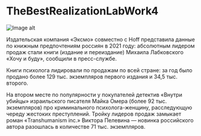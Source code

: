 # TheBestRealizationLabWork4

![Image alt](https://github.com/Andryss/TheBestRealizationLabWork4/raw/Version_3/TheBestUML1.png)

Издательская компания «Эксмо» совместно с Hoff представила данные по
книжным предпочтениям россиян в 2021 году: абсолютным лидером продаж
стали книги (издание и переиздание) Михаила Лабковского «Хочу и буду»,
сообщили в пресс-службе.

Книги психолога лидировали по продажам по всей стране: за год было
продано более 129 тыс. экземпляров первого издания и 34,5 тыс. второго.

На втором месте по популярности у покупателей детектив «Внутри убийцы»
израильского писателя Майка Омера (более 92 тыс. экземпляров) про
криминального психолога-женщину, расследующую череду жестоких
преступлений. Тройку лидеров продаж замыкает роман «Transhumanism inc.»
Виктора Пелевина — новинка российского автора разошлась в количестве 71
тыс. экземпляров.

